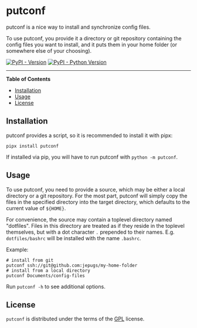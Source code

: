 # putconf

putconf is a nice way to install and synchronize config files.

To use putconf, you provide it a directory or git repository containing the
config files you want to install, and it puts them in your home folder (or
somewhere else of your choosing).

[![PyPI - Version](https://img.shields.io/pypi/v/putconf.svg)](https://pypi.org/project/putconf)
[![PyPI - Python Version](https://img.shields.io/pypi/pyversions/putconf.svg)](https://pypi.org/project/putconf)

-----

**Table of Contents**

- [Installation](#installation)
- [Usage](#usage)
- [License](#license)

## Installation

putconf provides a script, so it is recommended to install it with pipx:

```console
pipx install putconf
```

If installed via pip, you will have to run putconf with `python -m putconf`.

## Usage

To use putconf, you need to provide a source, which may be either a local
directory or a git repository. For the most part, putconf will simply copy the
files in the specified directory into the target directory, which defaults to
the current value of `${HOME}`.

For convenience, the source may contain a toplevel directory named "dotfiles".
Files in this directory are treated as if they reside in the toplevel
themselves, but with a dot character `.` prepended to their names. E.g.
`dotfiles/bashrc` will be installed with the name `.bashrc`.

Example:
```console
# install from git
putconf ssh://git@github.com:jepugs/my-home-folder
# install from a local directory
putconf Documents/config-files
```

Run `putconf -h` to see additional options.


## License

`putconf` is distributed under the terms of the [GPL](https://spdx.org/licenses/GPL-3.0-or-later.html) license.
